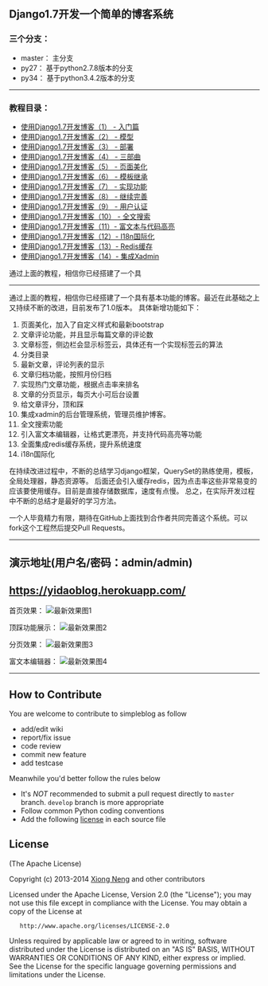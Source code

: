 ﻿## Django1.7开发一个简单的博客系统

### 三个分支：

* master： 主分支
* py27：   基于python2.7.8版本的分支
* py34：   基于python3.4.2版本的分支

------------------------------------------
### 教程目录：

* [使用Django1.7开发博客（1） - 入门篇](http://yidao620c.github.io/2015/04/20/simpleblog-01.html)
* [使用Django1.7开发博客（2） - 模型](http://yidao620c.github.io/2015/04/20/simpleblog-02.html)
* [使用Django1.7开发博客（3） - 部署](http://yidao620c.github.io/2015/04/20/simpleblog-03.html)
* [使用Django1.7开发博客（4） - 三部曲](http://yidao620c.github.io/2015/04/20/simpleblog-04.html)
* [使用Django1.7开发博客（5） - 页面美化](http://yidao620c.github.io/2015/04/21/simpleblog-05.html)
* [使用Django1.7开发博客（6） - 模板继承](http://yidao620c.github.io/2015/04/21/simpleblog-06.html)
* [使用Django1.7开发博客（7） - 实现功能](http://yidao620c.github.io/2015/04/21/simpleblog-07.html)
* [使用Django1.7开发博客（8） - 继续完善](http://yidao620c.github.io/2015/04/21/simpleblog-08.html)
* [使用Django1.7开发博客（9） - 用户认证](http://yidao620c.github.io/2015/04/21/simpleblog-09.html)
* [使用Django1.7开发博客（10） - 全文搜索](http://yidao620c.github.io/2015/04/21/simpleblog-10.html)
* [使用Django1.7开发博客（11）- 富文本与代码高亮](http://yidao620c.github.io/2015/04/21/simpleblog-11.html)
* [使用Django1.7开发博客（12）- I18n国际化](http://yidao620c.github.io/2015/04/21/simpleblog-12.html)
* [使用Django1.7开发博客（13）- Redis缓存](http://yidao620c.github.io/2015/04/21/simpleblog-13.html)
* [使用Django1.7开发博客（14）- 集成Xadmin](http://yidao620c.github.io/2015/04/21/simpleblog-14.html)

通过上面的教程，相信你已经搭建了一个具

------------------------------------------

通过上面的教程，相信你已经搭建了一个具有基本功能的博客。最近在此基础之上又持续不断的改进，目前发布了1.0版本。
具体新增功能如下：

1. 页面美化，加入了自定义样式和最新bootstrap
2. 文章评论功能，并且显示每篇文章的评论数
3. 文章标签，侧边栏会显示标签云，具体还有一个实现标签云的算法
4. 分类目录
5. 最新文章，评论列表的显示
6. 文章归档功能，按照月份归档
7. 实现热门文章功能，根据点击率来排名
8. 文章的分页显示，每页大小可后台设置
9. 给文章评分，顶和踩
10. 集成xadmin的后台管理系统，管理员维护博客。
11. 全文搜索功能
12. 引入富文本编辑器，让格式更漂亮，并支持代码高亮等功能
13. 全面集成redis缓存系统，提升系统速度
14. i18n国际化

在持续改进过程中，不断的总结学习django框架，QuerySet的熟练使用，模板，全局处理器，静态资源等。
后面还会引入缓存redis，因为点击率这些非常易变的应该要使用缓存。目前是直接存储数据库，速度有点慢。
总之，在实际开发过程中不断的总结才是最好的学习方法。

一个人毕竟精力有限，期待在GitHub上面找到合作者共同完善这个系统。可以fork这个工程然后提交Pull Requests。

------------------------------------------
## 演示地址(用户名/密码：admin/admin)
https://yidaoblog.herokuapp.com/
------------------------------------------

首页效果：
![最新效果图1](http://yidaospace.qiniudn.com/simple001.jpg "最新效果图1")

顶踩功能展示：
![最新效果图2](http://yidaospace.qiniudn.com/simple002.jpg "最新效果图2")

分页效果：
![最新效果图3](http://yidaospace.qiniudn.com/simple003.jpg "最新效果图3")

富文本编辑器：
![最新效果图4](http://yidaospace.qiniudn.com/simple004.jpg "最新效果图4")

-----------------------------------------------------
## How to Contribute

You are welcome to contribute to simpleblog as follow

* add/edit wiki
* report/fix issue
* code review
* commit new feature
* add testcase

Meanwhile you'd better follow the rules below

* It's *NOT* recommended to submit a pull request directly to `master` branch. `develop` branch is more appropriate
* Follow common Python coding conventions
* Add the following [license](#license) in each source file

## License

(The Apache License)

Copyright (c) 2013-2014 [Xiong Neng](http://yidao620c.github.io/) and other contributors

Licensed under the Apache License, Version 2.0 (the "License"); you may not use this file except in compliance with the License. You may obtain a copy of the License at

       http://www.apache.org/licenses/LICENSE-2.0

Unless required by applicable law or agreed to in writing, software distributed under the License is distributed on an "AS IS" BASIS, WITHOUT WARRANTIES OR CONDITIONS OF ANY KIND, either express or implied. See the License for the specific language governing permissions and limitations under the License.
